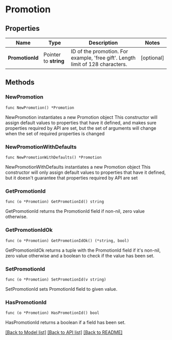 # Promotion

## Properties

Name | Type | Description | Notes
------------ | ------------- | ------------- | -------------
**PromotionId** | Pointer to **string** | ID of the promotion. For example, &#39;free gift&#39;. Length limit of 128 characters. | [optional] 

## Methods

### NewPromotion

`func NewPromotion() *Promotion`

NewPromotion instantiates a new Promotion object
This constructor will assign default values to properties that have it defined,
and makes sure properties required by API are set, but the set of arguments
will change when the set of required properties is changed

### NewPromotionWithDefaults

`func NewPromotionWithDefaults() *Promotion`

NewPromotionWithDefaults instantiates a new Promotion object
This constructor will only assign default values to properties that have it defined,
but it doesn't guarantee that properties required by API are set

### GetPromotionId

`func (o *Promotion) GetPromotionId() string`

GetPromotionId returns the PromotionId field if non-nil, zero value otherwise.

### GetPromotionIdOk

`func (o *Promotion) GetPromotionIdOk() (*string, bool)`

GetPromotionIdOk returns a tuple with the PromotionId field if it's non-nil, zero value otherwise
and a boolean to check if the value has been set.

### SetPromotionId

`func (o *Promotion) SetPromotionId(v string)`

SetPromotionId sets PromotionId field to given value.

### HasPromotionId

`func (o *Promotion) HasPromotionId() bool`

HasPromotionId returns a boolean if a field has been set.


[[Back to Model list]](../README.md#documentation-for-models) [[Back to API list]](../README.md#documentation-for-api-endpoints) [[Back to README]](../README.md)


